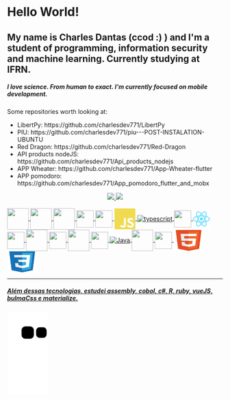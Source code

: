 <h1>Hello World!</h1>
<h2>My name is Charles Dantas (ccod :) ) and I'm a student of programming, information security and machine learning. Currently studying at IFRN. </h2>
<h5>I love science. From human to exact. I'm currently focused on mobile development.</h5>
<p> Some repositories worth looking at: </p>

<ul>
  <li>LibertPy: https://github.com/charlesdev771/LibertPy</li>
  <li>PIU: https://github.com/charlesdev771/piu---POST-INSTALATION-UBUNTU</li>
  <li>Red Dragon: https://github.com/charlesdev771/Red-Dragon</li>
  <li>API products nodeJS: https://github.com/charlesdev771/Api_products_nodejs</li>
  <li>APP Wheater: https://github.com/charlesdev771/App-Wheater-flutter</li>
  <li>APP pomodoro: https://github.com/charlesdev771/App_pomodoro_flutter_and_mobx</li>
</ul>

<div align="center">
  
  <a href="https://github.com/charlesdev771">
  <img height="180em" src="https://github-readme-stats.vercel.app/api?username=charlesdev771&show_icons=true&theme=synthwave&include_all_commits=true&count_private=true"/>
  <img height="180em" src="https://github-readme-stats.vercel.app/api/top-langs/?username=charlesdev771&layout=compact&langs_count=7&theme=synthwave"/>

</div>


  
<div style="display: inline_block"><br>
<img align="center" src="https://cdn.jsdelivr.net/gh/devicons/devicon/icons/c/c-original.svg" height="50" width="50" />
<img align="center" height="50" width="50" src="https://cdn.jsdelivr.net/gh/devicons/devicon/icons/cplusplus/cplusplus-original.svg" />
<img align="center"  src="https://cdn.jsdelivr.net/gh/devicons/devicon/icons/python/python-original.svg" height="50" width="50" />
<img align="center" src="https://cdn.jsdelivr.net/gh/devicons/devicon/icons/django/django-plain.svg" height="40" width="40" />
<img align="center" src="https://cdn.jsdelivr.net/gh/devicons/devicon/icons/flask/flask-original.svg" height="40" width="40"/>
<img align="center" alt="C-Js" height="50" width="50" src="https://raw.githubusercontent.com/devicons/devicon/master/icons/javascript/javascript-plain.svg">
<img align="center" alt="typescript" height='50' width='50' src="https://cdn.jsdelivr.net/gh/devicons/devicon/icons/typescript/typescript-original.svg" />
<img align="center" src="https://cdn.jsdelivr.net/gh/devicons/devicon/icons/react/react-original-wordmark.svg" height=40" width="40" />
<img align="center" alt="C-React" height="40" width="40" src="https://raw.githubusercontent.com/devicons/devicon/master/icons/react/react-original.svg">
<img align="center" src="https://cdn.jsdelivr.net/gh/devicons/devicon/icons/nodejs/nodejs-original.svg"  height=40" width="40" />
<img align="center" src="https://cdn.jsdelivr.net/gh/devicons/devicon/icons/php/php-original.svg" height="50" width="50" />
<img align="center" src="https://cdn.jsdelivr.net/gh/devicons/devicon/icons/laravel/laravel-plain.svg" height="40" width="40" />
<img align="center" src="https://cdn.jsdelivr.net/gh/devicons/devicon/icons/linux/linux-original.svg" height="50" width="50" />
<img align="center" src="https://cdn.jsdelivr.net/gh/devicons/devicon/icons/bash/bash-original.svg" height="40" width="40" />
<img align="center" alt="Java" height="50" width="50" src="https://cdn.jsdelivr.net/gh/devicons/devicon/icons/java/java-original.svg" />
          
  
<img align="center" src="https://cdn.jsdelivr.net/gh/devicons/devicon/icons/dart/dart-original.svg" height="50" width="50" />
<img align="center" src="https://cdn.jsdelivr.net/gh/devicons/devicon/icons/flutter/flutter-original.svg" height="40" width="40" />

          
  
<img align="center" alt="C-HTML" height="50" width="70" src="https://raw.githubusercontent.com/devicons/devicon/master/icons/html5/html5-original.svg">
<img align="center" alt="C-CSS" height="50" width="70" src="https://raw.githubusercontent.com/devicons/devicon/master/icons/css3/css3-original.svg">
</div>
  
<hr>
 <h5>Além dessas tecnologias, estudei assembly, cobol, c#, R, ruby, vueJS, bulmaCss e materialize.</h5>

<div> 
 
  ![Snake animation](https://github.com/rafaballerini/rafaballerini/blob/output/github-contribution-grid-snake.svg)
 
</div>
